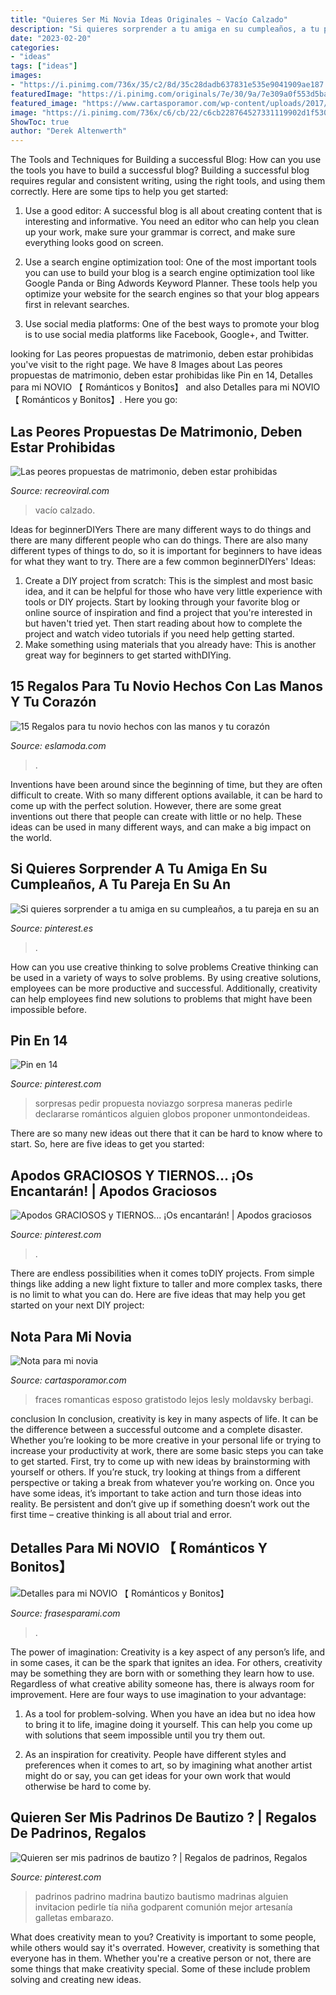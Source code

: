 ```yaml
---
title: "Quieres Ser Mi Novia Ideas Originales ~ Vacío Calzado"
description: "Si quieres sorprender a tu amiga en su cumpleaños, a tu pareja en su an"
date: "2023-02-20"
categories:
- "ideas"
tags: ["ideas"]
images:
- "https://i.pinimg.com/736x/35/c2/8d/35c28dadb637831e535e9041909ae187.jpg"
featuredImage: "https://i.pinimg.com/originals/7e/30/9a/7e309a0f553d5bafe160b6e9aaf71871.jpg"
featured_image: "https://www.cartasporamor.com/wp-content/uploads/2017/02/Nota-para-mi-novia.jpg"
image: "https://i.pinimg.com/736x/c6/cb/22/c6cb228764527331119902d1f5305410.jpg"
ShowToc: true
author: "Derek Altenwerth"
---
```



The Tools and Techniques for Building a successful Blog: How can you use the tools you have to build a successful blog?
Building a successful blog requires regular and consistent writing, using the right tools, and using them correctly. Here are some tips to help you get started:
1. Use a good editor: A successful blog is all about creating content that is interesting and informative. You need an editor who can help you clean up your work, make sure your grammar is correct, and make sure everything looks good on screen.

2. Use a search engine optimization tool: One of the most important tools you can use to build your blog is a search engine optimization tool like Google Panda or Bing Adwords Keyword Planner. These tools help you optimize your website for the search engines so that your blog appears first in relevant searches.

3. Use social media platforms: One of the best ways to promote your blog is to use social media platforms like Facebook, Google+, and Twitter.

	

		
looking for Las peores propuestas de matrimonio, deben estar prohibidas you've visit to the right page. We have 8 Images about Las peores propuestas de matrimonio, deben estar prohibidas like Pin en 14, Detalles para mi NOVIO 【 Románticos y Bonitos】 and also Detalles para mi NOVIO 【 Románticos y Bonitos】. Here you go:
		
    
## Las Peores Propuestas De Matrimonio, Deben Estar Prohibidas

<img loading=lazy src="https://www.recreoviral.com/wp-content/uploads/2014/11/insolitos-pedidos-de-matrimonio-4.jpg" onerror="this.onerror=null;this.src='https://tse1.mm.bing.net/th?id=OIP.4E-pedvki2CHPQlnjWdhDwHaFi&amp;pid=15.1';" alt="Las peores propuestas de matrimonio, deben estar prohibidas">

_Source: recreoviral.com_

>vacío calzado. 

	

Ideas for beginnerDIYers
There are many different ways to do things and there are many different people who can do things. There are also many different types of things to do, so it is important for beginners to have ideas for what they want to try. There are a few common beginnerDIYers' Ideas: 
1. Create a DIY project from scratch: This is the simplest and most basic idea, and it can be helpful for those who have very little experience with tools or DIY projects. Start by looking through your favorite blog or online source of inspiration and find a project that you're interested in but haven't tried yet. Then start reading about how to complete the project and watch video tutorials if you need help getting started. 
2. Make something using materials that you already have: This is another great way for beginners to get started withDIYing.

    
## 15 Regalos Para Tu Novio Hechos Con Las Manos Y Tu Corazón

<img loading=lazy src="http://eslamoda.com/wp-content/uploads/sites/2/2015/11/tqum.jpg" onerror="this.onerror=null;this.src='https://tse2.mm.bing.net/th?id=OIP.flFQ9oqW_i4hboED2Wo-nAHaIY&amp;pid=15.1';" alt="15 Regalos para tu novio hechos con las manos y tu corazón">

_Source: eslamoda.com_

>. 

	

Inventions have been around since the beginning of time, but they are often difficult to create. With so many different options available, it can be hard to come up with the perfect solution. However, there are some great inventions out there that people can create with little or no help. These ideas can be used in many different ways, and can make a big impact on the world.

    
## Si Quieres Sorprender A Tu Amiga En Su Cumpleaños, A Tu Pareja En Su An

<img loading=lazy src="https://i.pinimg.com/736x/c6/cb/22/c6cb228764527331119902d1f5305410.jpg" onerror="this.onerror=null;this.src='https://tse3.mm.bing.net/th?id=OIP.ZHLZwXX9mL7nBVSm57KCdQHaNl&amp;pid=15.1';" alt="Si quieres sorprender a tu amiga en su cumpleaños, a tu pareja en su an">

_Source: pinterest.es_

>. 

	

How can you use creative thinking to solve problems
Creative thinking can be used in a variety of ways to solve problems. By using creative solutions, employees can be more productive and successful. Additionally, creativity can help employees find new solutions to problems that might have been impossible before.

    
## Pin En 14

<img loading=lazy src="https://i.pinimg.com/736x/d3/ff/b2/d3ffb21abc34b43b3d5b5053948ea7e8.jpg" onerror="this.onerror=null;this.src='https://tse2.mm.bing.net/th?id=OIP.5brivjQPwMjNi_bkrtKroAAAAA&amp;pid=15.1';" alt="Pin en 14">

_Source: pinterest.com_

>sorpresas pedir propuesta noviazgo sorpresa maneras pedirle declararse románticos alguien globos proponer unmontondeideas. 

	

There are so many new ideas out there that it can be hard to know where to start. So, here are five ideas to get you started: 

    
## Apodos GRACIOSOS Y TIERNOS... ¡Os Encantarán! | Apodos Graciosos

<img loading=lazy src="https://i.pinimg.com/originals/7e/30/9a/7e309a0f553d5bafe160b6e9aaf71871.jpg" onerror="this.onerror=null;this.src='https://tse3.mm.bing.net/th?id=OIP._yQPxEyNrPLVpwjGYVB5fgHaLW&amp;pid=15.1';" alt="Apodos GRACIOSOS y TIERNOS... ¡Os encantarán! | Apodos graciosos">

_Source: pinterest.com_

>. 

	

There are endless possibilities when it comes toDIY projects. From simple things like adding a new light fixture to taller and more complex tasks, there is no limit to what you can do. Here are five ideas that may help you get started on your next DIY project: 

    
## Nota Para Mi Novia

<img loading=lazy src="https://www.cartasporamor.com/wp-content/uploads/2017/02/Nota-para-mi-novia.jpg" onerror="this.onerror=null;this.src='https://tse4.mm.bing.net/th?id=OIP.NSI6hMCdBpFlQuw6pGu9bwHaES&amp;pid=15.1';" alt="Nota para mi novia">

_Source: cartasporamor.com_

>fraces romanticas esposo gratistodo lejos lesly moldavsky berbagi. 

	

conclusion
In conclusion, creativity is key in many aspects of life. It can be the difference between a successful outcome and a complete disaster. Whether you’re looking to be more creative in your personal life or trying to increase your productivity at work, there are some basic steps you can take to get started.
First, try to come up with new ideas by brainstorming with yourself or others. If you’re stuck, try looking at things from a different perspective or taking a break from whatever you’re working on. Once you have some ideas, it’s important to take action and turn those ideas into reality. Be persistent and don’t give up if something doesn’t work out the first time – creative thinking is all about trial and error.

    
## Detalles Para Mi NOVIO 【 Románticos Y Bonitos】

<img loading=lazy src="https://frasesparami.com/wp-content/uploads/2020/02/detalles-para-mi-novio-de-amor-225x300.jpg" onerror="this.onerror=null;this.src='https://tse2.mm.bing.net/th?id=OIP.qN__FOc7bWrEJ6rkupOynQAAAA&amp;pid=15.1';" alt="Detalles para mi NOVIO 【 Románticos y Bonitos】">

_Source: frasesparami.com_

>. 

	

The power of imagination:
Creativity is a key aspect of any person’s life, and in some cases, it can be the spark that ignites an idea. For others, creativity may be something they are born with or something they learn how to use. Regardless of what creative ability someone has, there is always room for improvement. Here are four ways to use imagination to your advantage: 
1. As a tool for problem-solving. When you have an idea but no idea how to bring it to life, imagine doing it yourself. This can help you come up with solutions that seem impossible until you try them out.

2. As an inspiration for creativity. People have different styles and preferences when it comes to art, so by imagining what another artist might do or say, you can get ideas for your own work that would otherwise be hard to come by.

    
## Quieren Ser Mis Padrinos De Bautizo ? | Regalos De Padrinos, Regalos

<img loading=lazy src="https://i.pinimg.com/736x/35/c2/8d/35c28dadb637831e535e9041909ae187.jpg" onerror="this.onerror=null;this.src='https://tse3.mm.bing.net/th?id=OIP.3ScQyddwGPD-MWGXzqdqZAHaJ3&amp;pid=15.1';" alt="Quieren ser mis padrinos de bautizo ? | Regalos de padrinos, Regalos">

_Source: pinterest.com_

>padrinos padrino madrina bautizo bautismo madrinas alguien invitacion pedirle tía niña godparent comunión mejor artesanía galletas embarazo. 

	

What does creativity mean to you?
Creativity is important to some people, while others would say it's overrated. However, creativity is something that everyone has in them. Whether you're a creative person or not, there are some things that make creativity special. Some of these include problem solving and creating new ideas.

